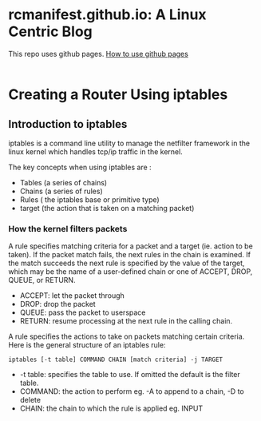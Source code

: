 


# rcmanifest.github.io: A Linux Centric Blog

This repo uses github pages. [How to use github pages](https://docs.github.com/en/pages/getting-started-with-github-pages/creating-a-github-pages-site)
<br>
<br>  
# Creating a Router Using iptables

## Introduction to iptables

iptables is a command line utility to manage the netfilter framework in the linux kernel which handles tcp/ip traffic in the kernel.

The key concepts when using iptables are :
- Tables (a series of chains)
- Chains (a series of rules)
- Rules ( the iptables base or primitive type)
- target (the action that is taken on a matching packet)

### How the kernel filters packets
A rule specifies matching criteria for a packet and a target (ie. action to be taken).  If the packet match fails, the next rules in the chain is examined.  If the match succeeds the next rule is specified by the value of the target, which may be the name of a user-defined chain or one of ACCEPT, DROP, QUEUE, or RETURN.
- ACCEPT: let the packet through
- DROP: drop the packet
- QUEUE: pass the packet to userspace
- RETURN: resume processing at the next rule in the calling chain.

A rule specifies the actions to take on packets matching certain criteria.  Here is the general structure of an iptables rule:

`iptables [-t table] COMMAND CHAIN [match criteria] -j TARGET`
- -t table: specifies the table to use.  If omitted the default is the filter table.
- COMMAND: the action to perform eg. -A to append to a chain, -D to delete
- CHAIN: the chain to which the rule is applied eg. INPUT
